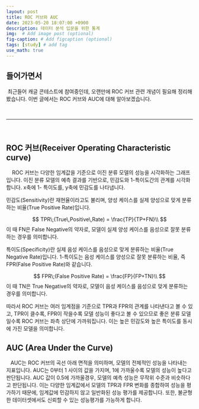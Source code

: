 ```yaml
---
layout: post
title: ROC 커브와 AUC
date: 2023-05-20 18:07:00 +0900
description: 데이터 분석 입문을 위한 통계
img:  # Add image post (optional)
fig-caption: # Add figcaption (optional)
tags: [study] # add tag
use_math: true
---
```


## 들어가면서 

​	최근들어 캐글 콘테스트에 참여중인데, 오랜만에 ROC 커브 관련 개념이 필요해 정리해봤습니다. 이번 글에서는 ROC 커브와 AUC에 대해 알아보겠습니다. 

​                 

---

​      

## ROC 커브(Receiver Operating Characteristic curve)

&nbsp; &nbsp;&nbsp;ROC 커브는 다양한 임계값을 기준으로 이진 분류 모델의 성능을 시각화하는 그래프입니다. 이진 분류 모델의 예측 결과를 기반으로, 민감도와 1-특이도간의 관계를 시각화합니다. x축에 1- 특이도를, y축에 민감도를 나타냅니다.  

  

민감도(Sensitivity)란 재현율이라고도 불리며, 양성 케이스를 실제 양성으로 맞게 분류하는 비율(True Positive Rate)입니다.

  
$$
TPR\;(True\,Positive\,Rate) = \frac{TP}{TP+FN}\\
$$
이 때 FN은 False Negative의 약자로, 모델이 실제 양성 케이스를 음성으로 잘못 분류하는 경우를 의미합니다.

  

특이도(Specificity)란 실제 음성 케이스를 음성으로 맞게 분류하는 비율(True Negative Rate)입니다. 1-특이도는 음성 케이스를 양성으로 잘못 분류하는 비율, 즉 FPR(False Positive Rate)와 같습니다.  

  
$$
FPR\;(False Positive Rate) = \frac{FP}{FP+TN}\\
$$
이 때 TN은 True Negative의 약자로, 모델이 음성 케이스를 음성으로 맞게 분류하는 경우를 의미합니다.  

따라서 ROC 커브는 여러 임계점을 기준으로 TPR과 FPR의 관계를 나타낸다고 볼 수 있고, TPR이 클수록, FPR이 작을수록 모델 성능이 좋다고 볼 수 있으므로 좋은 분류 모델일수록 ROC 커브는 좌측 상단에 가까워집니다. 이는 높은 민감도와 높은 특이도를 동시에 가진 모델을 의미합니다. 

  

## AUC (Area Under the Curve)

&nbsp;&nbsp;&nbsp;AUC는 ROC 커브의 곡선 아래 면적을 의미하며, 모델의 전체적인 성능을 나타내는 지표입니다. AUC는 0부터 1 사이의 값을 가지며, 1에 가까울수록 모델의 성능이 높다고 판단됩니다. AUC 값이 0.5에 가까울경우, 모델의 예측 성능은 무작위 수준과 비슷하다고 판단됩니다. 이는 다양한 임계값에서 모델의 TPR과 FPR 변화를 종합하여 성능을 평가하기 때문에, 임계값에 민감하지 않고 일반화된 성능 평가를 제공합니다. 또한, 불균형한 데이터셋에서도 신뢰할 수 있는 성능평가를 가능하게 합니다. 



​                                 



  

